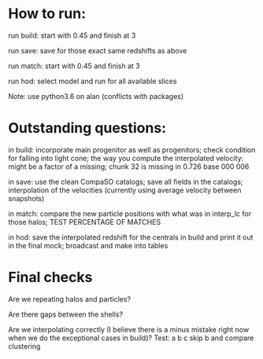 # How to run:

run build: start with 0.45 and finish at 3

run save: save for those exact same redshifts as above

run match: start with 0.45 and finish at 3

run hod: select model and run for all available slices


Note: use python3.6 on alan (conflicts with packages)

# Outstanding questions:

in build: incorporate main progenitor as well as progenitors; check condition for falling into light cone; the way you compute the interpolated velocity: might be a factor of a missing; chunk 32 is missing in 0.726 base 000 006

in save: use the clean CompaSO catalogs; save all fields in the catalogs; interpolation of the velocities (currently using average velocity between snapshots)

in match: compare the new particle positions with what was in interp_lc for those halos; TEST PERCENTAGE OF MATCHES

in hod: save the interpolated redshift for the centrals in build and print it out in the final mock; broadcast and make into tables

# Final checks

Are we repeating halos and particles?

Are there gaps between the shells?

Are we interpolating correctly (I believe there is a minus mistake right now when we do the exceptional cases in build)? Test: a b c skip b and compare clustering